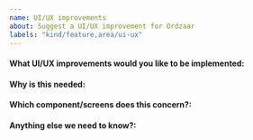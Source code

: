 ```yaml
---
name: UI/UX improvements
about: Suggest a UI/UX improvement for Ordzaar
labels: "kind/feature,area/ui-ux"
---
```


<!-- Please only use this template for submitting UI/UX improvements -->

#### What UI/UX improvements would you like to be implemented:

#### Why is this needed:

#### Which component/screens does this concern?:

#### Anything else we need to know?:
